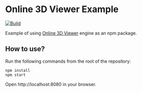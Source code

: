 # Online 3D Viewer Example

[![Build](https://github.com/kovacsv/Online3DViewerExample/actions/workflows/build.yml/badge.svg)](https://github.com/kovacsv/Online3DViewerExample/actions/workflows/build.yml)

Example of using [Online 3D Viewer](https://github.com/kovacsv/Online3DViewer) engine as an npm package.

## How to use?

Run the following commands from the root of the repository:
```
npm install
npm start
```

Open http://localhost:8080 in your browser.
